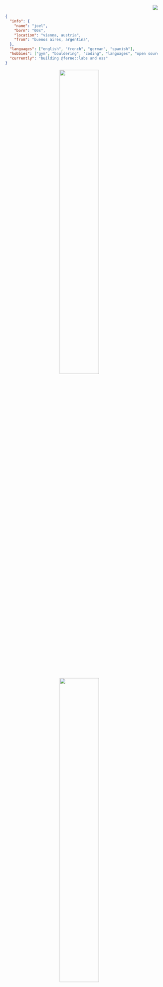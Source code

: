 <p align="right">
  <img src="https://komarev.com/ghpvc/?username=joeperpetua&color=orange"/>
</p>

```json
  {
    "info": {
      "name": "joel",
      "born": "00s",
      "location": "vienna, austria",
      "from": "buenos aires, argentina",
    },
    "languages": ["english", "french", "german", "spanish"],
    "hobbies": ["gym", "bouldering", "coding", "languages", "open source"],
    "currently": "building @ferne::labs and oss"
  }
  ```

<p align="center">
  <img height="50%" width="auto" src ="https://github-readme-stats.vercel.app/api?username=joeperpetua&show_icons=true&count_private=true&theme=material-palenight&hide_border=true&hide=issues,contribs&bg_color=00000000">
  <img height="50%" width="auto" src ="https://github-readme-stats.vercel.app/api/top-langs/?username=joeperpetua&layout=compact&hide_border=true&theme=material-palenight&bg_color=00000000&langs_count=6&hide=jupyter%20notebook,tex,css,php">
  <!-- <img src ="https://github-readme-streak-stats.herokuapp.com?user=joeperpetua&theme=material-palenight&hide_border=true&background=FFFFFF00"> -->
</p>



### cool projects i have contributed to:
- [Synology Python API](https://github.com/N4S4/synology-api)
- [Starknet.Quest](https://github.com/lfglabs-dev/starknet.quest)
- [Dojo Engine SDK for Unity](https://github.com/dojoengine/dojo.unity)
- [Dojo Engine Book](https://github.com/dojoengine/book)
- [ByteBeasts](https://github.com/ByteBuildersLabs/ByteBeastsFrontend)
- [The Marquis Checkers](https://github.com/The-Marquis-Gaming/checkers-dojo)

![](https://hit.yhype.me/github/profile?account_id=43834198)
